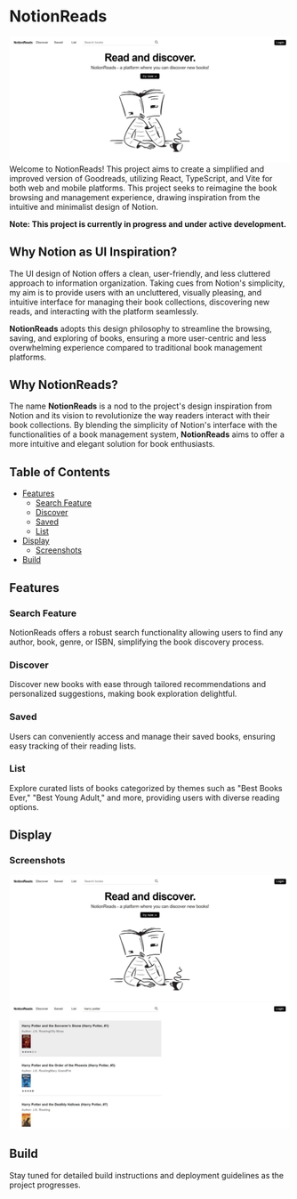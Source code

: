 # NotionReads

![Screenshot 1](gr1.jpg)
Welcome to NotionReads! This project aims to create a simplified and improved version of Goodreads, utilizing React, TypeScript, and Vite for both web and mobile platforms. This project seeks to reimagine the book browsing and management experience, drawing inspiration from the intuitive and minimalist design of Notion.

**Note: This project is currently in progress and under active development.**

## Why Notion as UI Inspiration?

The UI design of Notion offers a clean, user-friendly, and less cluttered approach to information organization. Taking cues from Notion's simplicity, my aim is to provide users with an uncluttered, visually pleasing, and intuitive interface for managing their book collections, discovering new reads, and interacting with the platform seamlessly.

**NotionReads** adopts this design philosophy to streamline the browsing, saving, and exploring of books, ensuring a more user-centric and less overwhelming experience compared to traditional book management platforms.

## Why NotionReads?

The name **NotionReads** is a nod to the project's design inspiration from Notion and its vision to revolutionize the way readers interact with their book collections. By blending the simplicity of Notion's interface with the functionalities of a book management system, **NotionReads** aims to offer a more intuitive and elegant solution for book enthusiasts.

## Table of Contents

- [Features](#features)
  - [Search Feature](#search-feature)
  - [Discover](#discover)
  - [Saved](#saved)
  - [List](#list)
- [Display](#display)
  - [Screenshots](#screenshots)
- [Build](#build)

## Features

### Search Feature
NotionReads offers a robust search functionality allowing users to find any author, book, genre, or ISBN, simplifying the book discovery process.

### Discover
Discover new books with ease through tailored recommendations and personalized suggestions, making book exploration delightful.

### Saved
Users can conveniently access and manage their saved books, ensuring easy tracking of their reading lists.

### List
Explore curated lists of books categorized by themes such as "Best Books Ever," "Best Young Adult," and more, providing users with diverse reading options.

## Display

### Screenshots
![Screenshot 1](gr1.jpg)
![Screenshot 2](gr2.jpg)

## Build

Stay tuned for detailed build instructions and deployment guidelines as the project progresses.

